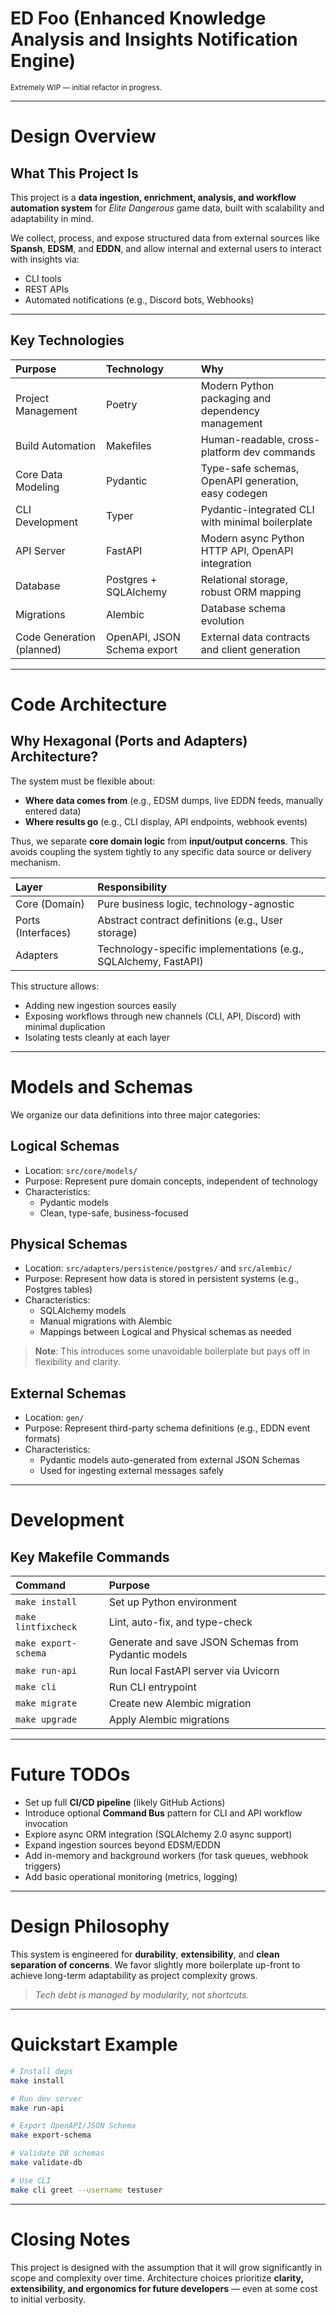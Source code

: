 # ED Foo (Enhanced Knowledge Analysis and Insights Notification Engine)

<sub>Extremely WIP — initial refactor in progress.</sub>

---

# Design Overview

## What This Project Is

This project is a **data ingestion, enrichment, analysis, and workflow automation system** for *Elite Dangerous* game data, built with scalability and adaptability in mind.

We collect, process, and expose structured data from external sources like **Spansh**, **EDSM**, and **EDDN**, and allow internal and external users to interact with insights via:
- CLI tools
- REST APIs
- Automated notifications (e.g., Discord bots, Webhooks)

---

## Key Technologies

| Purpose                         | Technology                   | Why |
|:---------------------------------|:------------------------------|:----|
| Project Management              | Poetry                        | Modern Python packaging and dependency management |
| Build Automation                | Makefiles                     | Human-readable, cross-platform dev commands |
| Core Data Modeling              | Pydantic                      | Type-safe schemas, OpenAPI generation, easy codegen |
| CLI Development                 | Typer                         | Pydantic-integrated CLI with minimal boilerplate |
| API Server                      | FastAPI                       | Modern async Python HTTP API, OpenAPI integration |
| Database                        | Postgres + SQLAlchemy         | Relational storage, robust ORM mapping |
| Migrations                      | Alembic                       | Database schema evolution |
| Code Generation (planned)       | OpenAPI, JSON Schema export   | External data contracts and client generation |

---

# Code Architecture

## Why Hexagonal (Ports and Adapters) Architecture?

The system must be flexible about:
- **Where data comes from** (e.g., EDSM dumps, live EDDN feeds, manually entered data)
- **Where results go** (e.g., CLI display, API endpoints, webhook events)

Thus, we separate **core domain logic** from **input/output concerns**.
This avoids coupling the system tightly to any specific data source or delivery mechanism.

| Layer | Responsibility |
|:------|:---------------|
| Core (Domain) | Pure business logic, technology-agnostic |
| Ports (Interfaces) | Abstract contract definitions (e.g., User storage) |
| Adapters | Technology-specific implementations (e.g., SQLAlchemy, FastAPI) |

This structure allows:
- Adding new ingestion sources easily
- Exposing workflows through new channels (CLI, API, Discord) with minimal duplication
- Isolating tests cleanly at each layer

---

# Models and Schemas

We organize our data definitions into three major categories:

## Logical Schemas
- Location: `src/core/models/`
- Purpose: Represent pure domain concepts, independent of technology
- Characteristics:
  - Pydantic models
  - Clean, type-safe, business-focused

## Physical Schemas
- Location: `src/adapters/persistence/postgres/` and `src/alembic/`
- Purpose: Represent how data is stored in persistent systems (e.g., Postgres tables)
- Characteristics:
  - SQLAlchemy models
  - Manual migrations with Alembic
  - Mappings between Logical and Physical schemas as needed

> **Note**: This introduces some unavoidable boilerplate but pays off in flexibility and clarity.

## External Schemas
- Location: `gen/`
- Purpose: Represent third-party schema definitions (e.g., EDDN event formats)
- Characteristics:
  - Pydantic models auto-generated from external JSON Schemas
  - Used for ingesting external messages safely

---

# Development

## Key Makefile Commands

| Command | Purpose |
|:--------|:--------|
| `make install` | Set up Python environment |
| `make lintfixcheck` | Lint, auto-fix, and type-check |
| `make export-schema` | Generate and save JSON Schemas from Pydantic models |
| `make run-api` | Run local FastAPI server via Uvicorn |
| `make cli` | Run CLI entrypoint |
| `make migrate` | Create new Alembic migration |
| `make upgrade` | Apply Alembic migrations |

---

# Future TODOs

- Set up full **CI/CD pipeline** (likely GitHub Actions)
- Introduce optional **Command Bus** pattern for CLI and API workflow invocation
- Explore async ORM integration (SQLAlchemy 2.0 async support)
- Expand ingestion sources beyond EDSM/EDDN
- Add in-memory and background workers (for task queues, webhook triggers)
- Add basic operational monitoring (metrics, logging)

---

# Design Philosophy

This system is engineered for **durability**, **extensibility**, and **clean separation of concerns**.
We favor slightly more boilerplate up-front to achieve long-term adaptability as project complexity grows.

> *Tech debt is managed by modularity, not shortcuts.*

---

# Quickstart Example

```bash
# Install deps
make install

# Run dev server
make run-api

# Export OpenAPI/JSON Schema
make export-schema

# Validate DB schemas
make validate-db

# Use CLI
make cli greet --username testuser
```

---

# Closing Notes

This project is designed with the assumption that it will grow significantly in scope and complexity over time.
Architecture choices prioritize **clarity, extensibility, and ergonomics for future developers** — even at some cost to initial verbosity.

